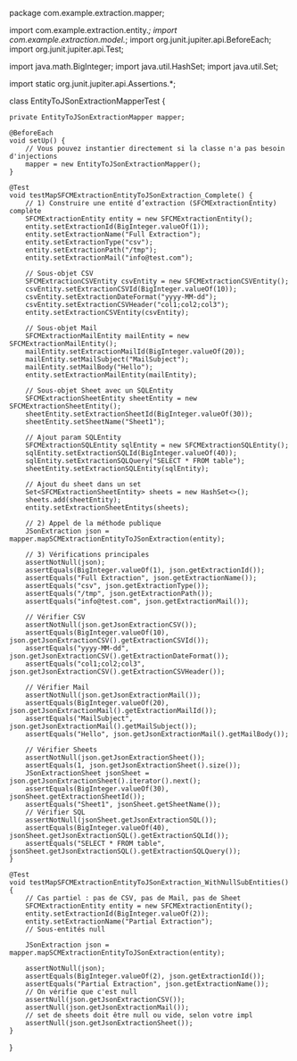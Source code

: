 package com.example.extraction.mapper;

import com.example.extraction.entity.*;
import com.example.extraction.model.*;
import org.junit.jupiter.api.BeforeEach;
import org.junit.jupiter.api.Test;

import java.math.BigInteger;
import java.util.HashSet;
import java.util.Set;

import static org.junit.jupiter.api.Assertions.*;

class EntityToJSonExtractionMapperTest {

    private EntityToJSonExtractionMapper mapper;

    @BeforeEach
    void setUp() {
        // Vous pouvez instantier directement si la classe n'a pas besoin d'injections
        mapper = new EntityToJSonExtractionMapper();
    }

    @Test
    void testMapSFCMExtractionEntityToJSonExtraction_Complete() {
        // 1) Construire une entité d’extraction (SFCMExtractionEntity) complète
        SFCMExtractionEntity entity = new SFCMExtractionEntity();
        entity.setExtractionId(BigInteger.valueOf(1));
        entity.setExtractionName("Full Extraction");
        entity.setExtractionType("csv");
        entity.setExtractionPath("/tmp");
        entity.setExtractionMail("info@test.com");

        // Sous-objet CSV
        SFCMExtractionCSVEntity csvEntity = new SFCMExtractionCSVEntity();
        csvEntity.setExtractionCSVId(BigInteger.valueOf(10));
        csvEntity.setExtractionDateFormat("yyyy-MM-dd");
        csvEntity.setExtractionCSVHeader("col1;col2;col3");
        entity.setExtractionCSVEntity(csvEntity);

        // Sous-objet Mail
        SFCMExtractionMailEntity mailEntity = new SFCMExtractionMailEntity();
        mailEntity.setExtractionMailId(BigInteger.valueOf(20));
        mailEntity.setMailSubject("MailSubject");
        mailEntity.setMailBody("Hello");
        entity.setExtractionMailEntity(mailEntity);

        // Sous-objet Sheet avec un SQLEntity
        SFCMExtractionSheetEntity sheetEntity = new SFCMExtractionSheetEntity();
        sheetEntity.setExtractionSheetId(BigInteger.valueOf(30));
        sheetEntity.setSheetName("Sheet1");

        // Ajout param SQLEntity
        SFCMExtractionSQLEntity sqlEntity = new SFCMExtractionSQLEntity();
        sqlEntity.setExtractionSQLId(BigInteger.valueOf(40));
        sqlEntity.setExtractionSQLQuery("SELECT * FROM table");
        sheetEntity.setExtractionSQLEntity(sqlEntity);

        // Ajout du sheet dans un set
        Set<SFCMExtractionSheetEntity> sheets = new HashSet<>();
        sheets.add(sheetEntity);
        entity.setExtractionSheetEntitys(sheets);

        // 2) Appel de la méthode publique
        JSonExtraction json = mapper.mapSCMExtractionEntityToJSonExtraction(entity);

        // 3) Vérifications principales
        assertNotNull(json);
        assertEquals(BigInteger.valueOf(1), json.getExtractionId());
        assertEquals("Full Extraction", json.getExtractionName());
        assertEquals("csv", json.getExtractionType());
        assertEquals("/tmp", json.getExtractionPath());
        assertEquals("info@test.com", json.getExtractionMail());

        // Vérifier CSV
        assertNotNull(json.getJsonExtractionCSV());
        assertEquals(BigInteger.valueOf(10), json.getJsonExtractionCSV().getExtractionCSVId());
        assertEquals("yyyy-MM-dd", json.getJsonExtractionCSV().getExtractionDateFormat());
        assertEquals("col1;col2;col3", json.getJsonExtractionCSV().getExtractionCSVHeader());

        // Vérifier Mail
        assertNotNull(json.getJsonExtractionMail());
        assertEquals(BigInteger.valueOf(20), json.getJsonExtractionMail().getExtractionMailId());
        assertEquals("MailSubject", json.getJsonExtractionMail().getMailSubject());
        assertEquals("Hello", json.getJsonExtractionMail().getMailBody());

        // Vérifier Sheets
        assertNotNull(json.getJsonExtractionSheet());
        assertEquals(1, json.getJsonExtractionSheet().size());
        JSonExtractionSheet jsonSheet = json.getJsonExtractionSheet().iterator().next();
        assertEquals(BigInteger.valueOf(30), jsonSheet.getExtractionSheetId());
        assertEquals("Sheet1", jsonSheet.getSheetName());
        // Vérifier SQL
        assertNotNull(jsonSheet.getJsonExtractionSQL());
        assertEquals(BigInteger.valueOf(40), jsonSheet.getJsonExtractionSQL().getExtractionSQLId());
        assertEquals("SELECT * FROM table", jsonSheet.getJsonExtractionSQL().getExtractionSQLQuery());
    }

    @Test
    void testMapSFCMExtractionEntityToJSonExtraction_WithNullSubEntities() {
        // Cas partiel : pas de CSV, pas de Mail, pas de Sheet
        SFCMExtractionEntity entity = new SFCMExtractionEntity();
        entity.setExtractionId(BigInteger.valueOf(2));
        entity.setExtractionName("Partial Extraction");
        // Sous-entités null

        JSonExtraction json = mapper.mapSCMExtractionEntityToJSonExtraction(entity);

        assertNotNull(json);
        assertEquals(BigInteger.valueOf(2), json.getExtractionId());
        assertEquals("Partial Extraction", json.getExtractionName());
        // On vérifie que c'est null
        assertNull(json.getJsonExtractionCSV());
        assertNull(json.getJsonExtractionMail());
        // set de sheets doit être null ou vide, selon votre impl
        assertNull(json.getJsonExtractionSheet());
    }
}
